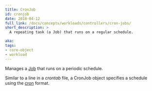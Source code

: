 ```yaml
---
title: CronJob
id: cronjob
date: 2018-04-12
full_link: /docs/concepts/workloads/controllers/cron-jobs/
short_description: >
  A repeating task (a Job) that runs on a regular schedule.

aka: 
tags:
- core-object
- workload
---
```

 Manages a [Job](/docs/concepts/workloads/controllers/jobs-run-to-completion/) that runs on a periodic schedule.

<!--more-->

Similar to a line in a *crontab* file, a CronJob object specifies a schedule using the [cron](https://en.wikipedia.org/wiki/Cron) format.

